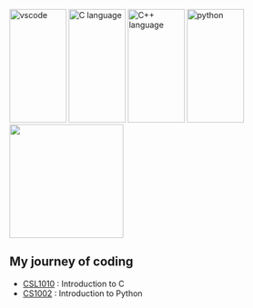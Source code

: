 <!--
```
  ______   ______   ______   ______   ______   ______   ______   ______   ______   ______ 
 /_____/  /_____/  /_____/  /_____/  /_____/  /_____/  /_____/  /_____/  /_____/  /_____/ 
  _   _ _   _   _                      
 | | | (_) | |_| |__   ___ _ __ ___    
 | |_| | | | __| '_ \ / _ \ '__/ _ \   
 |  _  | | | |_| | | |  __/ | |  __/_  
 |_| |_|_|  \__|_| |_|\___|_|  \___( )
                                   |/
  __  __                                      _      
 |  \/  |_   _   _ __   __ _ _ __ ___   ___  (_)___  
 | |\/| | | | | | '_ \ / _` | '_ ` _ \ / _ \ | / __| 
 | |  | | |_| | | | | | (_| | | | | | |  __/ | \__ \ 
 |_|  |_|\__, | |_| |_|\__,_|_| |_| |_|\___| |_|___/ 
         |___/
  ____                _                 _     ____       _                _              
 |  _ \ _ __ __ _ ___| |__   __ _ _ __ | |_  / ___| _ __(_)_   ____ _ ___| |_ __ ___   __
 | |_) | '__/ _` / __| '_ \ / _` | '_ \| __| \___ \| '__| \ \ / / _` / __| __/ _` \ \ / /
 |  __/| | | (_| \__ \ | | | (_| | | | | |_   ___) | |  | |\ V / (_| \__ \ || (_| |\ V / 
 |_|   |_|  \__,_|___/_| |_|\__,_|_| |_|\__| |____/|_|  |_| \_/ \__,_|___/\__\__,_| \_/                                                                             
  ______   ______   ______   ______   ______   ______   ______   ______   ______   ______ 
 /_____/  /_____/  /_____/  /_____/  /_____/  /_____/  /_____/  /_____/  /_____/  /_____/ 
```
-->
<p align='left'> 
  <img src="https://github.com/bablubambal/All_logo_and_pictures/blob/main/text%20editors/vscode.svg" alt="vscode" height="200" width="100"/>
  <img src="https://raw.githubusercontent.com/bablubambal/All_logo_and_pictures/1ac69ce5fbc389725f16f989fa53c62d6e1b4883/programming%20languages/c.svg" alt="C language" height="200" width="100" />
  <img src="https://raw.githubusercontent.com/bablubambal/All_logo_and_pictures/1ac69ce5fbc389725f16f989fa53c62d6e1b4883/programming%20languages/c%2B%2B.svg" alt="C++ language" height="200" width="100" /> 
  <img src="https://raw.githubusercontent.com/bablubambal/All_logo_and_pictures/1ac69ce5fbc389725f16f989fa53c62d6e1b4883/programming%20languages/python.svg" alt="python" height="200" width="100" />
  <img src="https://github-readme-stats.vercel.app/api/top-langs/?username=ps-1305&layout=compact" height="200"/>
</p>


## My journey of coding
* [CSL1010](https://github.com/ps-1305/spring-2024) : Introduction to C
* [CS1002](https://github.com/ps-1305/cs-1002) : Introduction to Python

<!--
### My Projects:
* [Matt the matrix guy](https://github.com/ps-1305/matt-the-matrix-guy) : A software for matrix computations
-->
<!--
**ps-1305/ps-1305** is a ✨ _special_ ✨ repository because its `README.md` (this file) appears on your GitHub profile.

Here are some ideas to get you started:

- 🔭 I’m currently working on ...
- 🌱 I’m currently learning ...
- 👯 I’m looking to collaborate on ...
- 🤔 I’m looking for help with ...
- 💬 Ask me about ...
- 📫 How to reach me: ...
- 😄 Pronouns: ...
- ⚡ Fun fact: ...
-->
